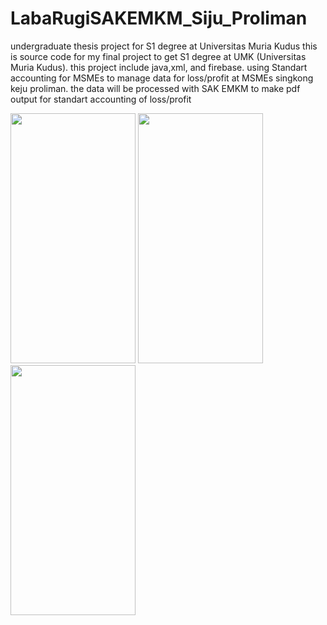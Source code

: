 # LabaRugiSAKEMKM_Siju_Proliman
undergraduate thesis project for S1 degree at Universitas Muria Kudus
this is source code for my final project to get S1 degree at UMK (Universitas Muria Kudus).
this project include java,xml, and firebase.
using Standart accounting for MSMEs to manage data for loss/profit at MSMEs singkong keju proliman. 
the data will be processed with SAK EMKM to make pdf output for standart accounting of loss/profit

<img src="https://github.com/Krylliac/LabaRugiSAKEMKM_Siju_Proliman/assets/117600120/291a39f9-15bb-415f-88de-d0fedd628e70" width="200" height="400">
<img src="https://github.com/Krylliac/LabaRugiSAKEMKM_Siju_Proliman/assets/117600120/fbacb181-7520-4d4c-b27b-d753c06c8d0c" width="200" height="400">
<img src="https://github.com/Krylliac/LabaRugiSAKEMKM_Siju_Proliman/assets/117600120/0320fad6-c7be-4861-8518-06e8d5082fab" width="200" height="400">

